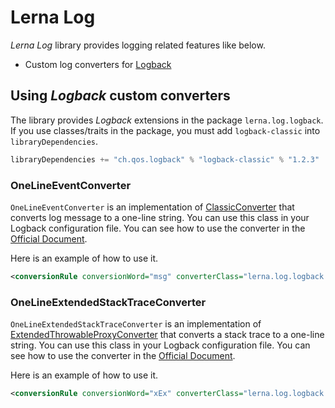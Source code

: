 # Lerna Log

*Lerna Log* library provides logging related features like below.

- Custom log converters for [Logback](http://logback.qos.ch/)

## Using *Logback* custom converters

The library provides *Logback* extensions in the package `lerna.log.logback`.
If you use classes/traits in the package, you must add `logback-classic` into `libraryDependencies`.

```sbt
libraryDependencies += "ch.qos.logback" % "logback-classic" % "1.2.3"
```

### OneLineEventConverter

`OneLineEventConverter` is an implementation of [ClassicConverter](http://logback.qos.ch/apidocs/ch/qos/logback/classic/pattern/ClassicConverter.html) that converts log message to a one-line string.
You can use this class in your Logback configuration file. You can see how to use the converter in the [Official Document](https://logback.qos.ch/manual/layouts.html#customConversionSpecifier).

Here is an example of how to use it.
```xml
<conversionRule conversionWord="msg" converterClass="lerna.log.logback.converter.OneLineEventConverter" />
```

### OneLineExtendedStackTraceConverter
`OneLineExtendedStackTraceConverter` is an implementation of [ExtendedThrowableProxyConverter](http://logback.qos.ch/apidocs/ch/qos/logback/classic/pattern/ExtendedThrowableProxyConverter.html) that converts a stack trace to a one-line string.
You can use this class in your Logback configuration file. You can see how to use the converter in the [Official Document](https://logback.qos.ch/manual/layouts.html#customConversionSpecifier).

Here is an example of how to use it.
```xml
<conversionRule conversionWord="xEx" converterClass="lerna.log.logback.converter.OneLineExtendedStackTraceConverter" />
```
